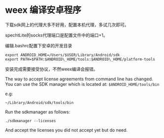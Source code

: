 # weex 编译安卓程序
下载sdk网上的代理大多不好用，配置本机代理，多试几次即可。

spechtLite的socks代理端口是配置文件中的端口+1。

编辑.bashrc配置下安卓的开发目录

```
export ANDROID_HOME=/Users/$USER/Library/Android/sdk  
export PATH=$PATH:$ANDROID\_HOME/tools:$ANDROID\_HOME/platform-tools 
```

安装完成需要接受协议，不然weex编译会报错。

The way to accept license agreements from command line has changed. You can use the SDK manager which is located at: `$ANDROID_HOME/tools/bin`

e.g:

```
~/Library/Android/sdk/tools/bin 
```

Run the sdkmanager as follows:

```
./sdkmanager --licenses 
```

And accept the licenses you did not accept yet but do need.